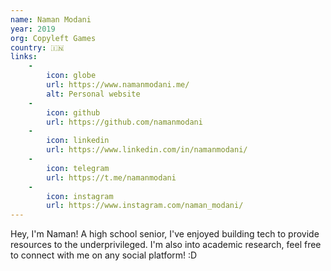 ```yaml
---
name: Naman Modani
year: 2019
org: Copyleft Games
country: 🇮🇳
links:
    -
        icon: globe
        url: https://www.namanmodani.me/
        alt: Personal website
    -
        icon: github
        url: https://github.com/namanmodani
    -
        icon: linkedin
        url: https://www.linkedin.com/in/namanmodani/
    -
        icon: telegram
        url: https://t.me/namanmodani
    -
        icon: instagram
        url: https://www.instagram.com/naman_modani/
---
```

Hey, I'm Naman! A high school senior, I've enjoyed building tech to provide resources to the underprivileged. I'm also into academic research, feel free to connect with me on any social platform! :D
